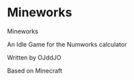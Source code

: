 # Mineworks
Mineworks

An Idle Game for the Numworks calculator

Written by OJddJO

Based on Minecraft
